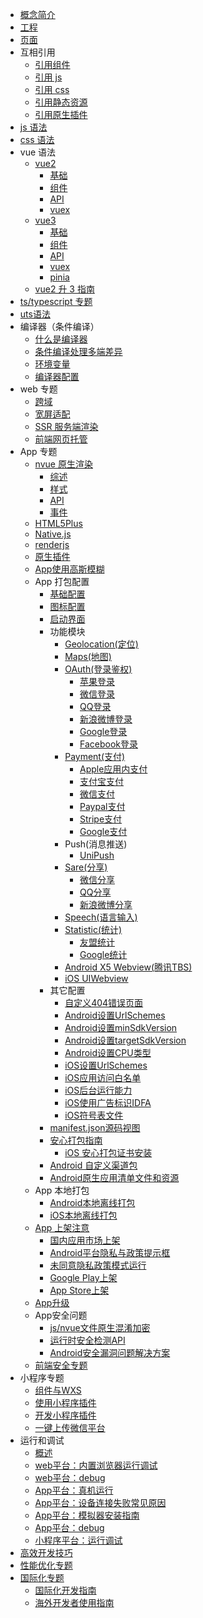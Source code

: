 * [概念简介](/tutorial/)
* [工程](/tutorial/project.md)
* [页面](/tutorial/page.md)
* 互相引用
  * [引用组件](/tutorial/page-component.md)
  * [引用 js](/tutorial/page-script.md)
  * [引用 css](/tutorial/page-style.md)
  * [引用静态资源](/tutorial/page-static-assets.md)
  * [引用原生插件](/plugin/native-plugin.md)
* [js 语法](/tutorial/syntax-js.md)
* [css 语法](/tutorial/syntax-css.md)
* vue 语法
  * [vue2](/tutorial/vue-basics.md)
    * [基础](/tutorial/vue-basics.md)
    * [组件](/tutorial/vue-components.md)
    * [API](/tutorial/vue-api.md)
    * [vuex](/tutorial/vue-vuex.md)
  * [vue3](/tutorial/vue3-basics.md)
    * [基础](/tutorial/vue3-basics.md)
    * [组件](/tutorial/vue3-components.md)
    * [API](/tutorial/vue3-api.md)
    * [vuex](/tutorial/vue3-vuex.md)
    * [pinia](/tutorial/vue3-pinia.md)
  * [vue2 升 3 指南](/tutorial/migration-to-vue3.md)
* [ts/typescript 专题](/tutorial/typescript-subject.md)
* [uts语法](syntax-uts.md)
* 编译器（条件编译）
  * [什么是编译器](/tutorial/compiler.md)
  * [条件编译处理多端差异](/tutorial/platform.md)
  * [环境变量](/tutorial/env.md)
  * [编译器配置](/tutorial/compiler-config.md)
* web 专题
  * [跨域](/tutorial/CORS.md)
  * [宽屏适配](/tutorial/adapt.md)
  * [SSR 服务端渲染](/tutorial/ssr.md)
  * [前端网页托管](/uniCloud/hosting.md)
* App 专题
  * [nvue 原生渲染](/tutorial/nvue-outline.md)
    * [综述](/tutorial/nvue-outline.md)
    * [样式](/tutorial/nvue-css.md)
    * [API](/tutorial/nvue-api.md)
    * [事件](/tutorial/nvue-event.md)
  * [HTML5Plus](/tutorial/use-html5plus.md)
  * [Native.js](/tutorial/native-js.md)
  * [renderjs](/tutorial/renderjs.md)
  * [原生插件](https://nativesupport.dcloud.net.cn/NativePlugin/README)
  * [App使用高斯模糊](/tutorial/app-blureffect.md)
  * App 打包配置
    * [基础配置](/tutorial/app-base.md)
    * [图标配置](/tutorial/app-icons.md)
    * [启动界面](/tutorial/app-splashscreen.md)
    * 功能模块
      * [Geolocation(定位)](/tutorial/app-geolocation.md)
      * [Maps(地图)](/tutorial/app-maps.md)
      * [OAuth(登录鉴权)](/tutorial/app-oauth.md)
        * [苹果登录](/tutorial/app-oauth-apple.md)
        * [微信登录](/tutorial/app-oauth-weixin.md)
        * [QQ登录](/tutorial/app-oauth-qq.md)
        * [新浪微博登录](/tutorial/app-oauth-weibo.md)
        * [Google登录](/tutorial/app-oauth-google.md)
        * [Facebook登录](/tutorial/app-oauth-facebook.md)
      * [Payment(支付)](/tutorial/app-payment.md)
        * [Apple应用内支付](/tutorial/app-payment-aip.md)
        * [支付宝支付](/tutorial/app-payment-alipay.md)
        * [微信支付](/tutorial/app-payment-weixin.md)
        * [Paypal支付](/tutorial/app-payment-paypal.md)
        * [Stripe支付](/tutorial/app-payment-stripe.md)
        * [Google支付](/tutorial/app-payment-google.md)
      * Push(消息推送)
        * [UniPush](/tutorial/app-push-unipush.md)
      * [Sare(分享)](/tutorial/app-share.md)
        * [微信分享](/tutorial/app-share-weixin.md)
        * [QQ分享](/tutorial/app-share-qq.md)
        * [新浪微博分享](/tutorial/app-share-weibo.md)
      * [Speech(语言输入)](/tutorial/app-speech.md)
      * [Statistic(统计)](/tutorial/app-statistic.md)
        * [友盟统计](/tutorial/app-statistic-umeng.md)
        * [Google统计](/tutorial/app-statistic-google.md)
      * [Android X5 Webview(腾讯TBS)](/tutorial/app-android-x5.md)
      * [iOS UIWebview](/tutorial/app-ios-uiwebview.md)
    * 其它配置
      * [自定义404错误页面](/tutorial/app-webview-error.md)
      * [Android设置UrlSchemes](/tutorial/app-android-schemes.md)
      * [Android设置minSdkVersion](/tutorial/app-android-minsdkversion.md)
      * [Android设置targetSdkVersion](/tutorial/app-android-targetsdkversion.md)
      * [Android设置CPU类型](/tutorial/app-android-abifilters.md)
      * [iOS设置UrlSchemes](/tutorial/app-ios-schemes.md)
      * [iOS应用访问白名单](/tutorial/app-ios-schemewhitelist.md)
      * [iOS后台运行能力](/tutorial/app-ios-uibackgroundmodes.md)
      * [iOS使用广告标识IDFA](/tutorial/app-ios-idfa.md)
      * [iOS符号表文件](/tutorial/app-ios-dsym.md)
    * [manifest.json源码视图](/collocation/manifest-app.md)
    * [安心打包指南](tutorial/build/SafePack.md)
      * [iOS 安心打包证书安装](tutorial/build/iosSafePack.md)
    * [Android 自定义渠道包](tutorial/build/AndroidChannel.md)
    * [Android原生应用清单文件和资源](/tutorial/app-nativeresource-android.md)
  * App 本地打包
    * [Android本地离线打包](https://nativesupport.dcloud.net.cn/AppDocs/usesdk/android)
    * [iOS本地离线打包](https://nativesupport.dcloud.net.cn/AppDocs/usesdk/ios)
  * [App 上架注意](/tutorial/store.md)
    * [国内应用市场上架](/tutorial/android-store.md)
    * [Android平台隐私与政策提示框](/tutorial/app-privacy-android.md)
    * [未同意隐私政策模式运行](/tutorial/app-disagreemode.md)
    * [Google Play上架](/tutorial/android-gp.md)
    * [App Store上架](/tutorial/ios-app-store.md)
  * [App升级](/uniCloud/upgrade-center.md)
  * App安全问题
    * [js/nvue文件原生混淆加密](/tutorial/app-sec-confusion.md)
    * [运行时安全检测API](/tutorial/app-sec-api.md)
    * [Android安全漏洞问题解决方案](/tutorial/app-sec-android.md)
  * [前端安全专题](/tutorial/web-security.md)
* 小程序专题
  * [组件与WXS](/tutorial/miniprogram-subject.md)
  * [使用小程序插件](/tutorial/mp-weixin-plugin.md)
  * [开发小程序插件](/tutorial/mp-weixin-plugin-dev.md)
  * [一键上传微信平台](/tutorial/build/publish-mp-weixin-cli.md)
* 运行和调试
  * [概述](run-and-debug.md)
  * [web平台：内置浏览器运行调试](tutorial/debug/debug-web-via-hx.md)
  * [web平台：debug](tutorial/debug/debug-web-via-chrome.md)
  * [App平台：真机运行](run/run-app.md)
  * [App平台：设备连接失败常见原因](run/run-app-faq.md)
  * [App平台：模拟器安装指南](tutorial/run/installSimulator.md)
  * [App平台：debug](tutorial/debug/debug-app.md)
  * [小程序平台：运行调试](tutorial/debug/debug-mp.md)
* [高效开发技巧](/tutorial/snippet.md)
* [性能优化专题](/tutorial/performance.md)
* [国际化专题](/tutorial/i18n.md)
	* [国际化开发指南](/tutorial/i18n.md)
	* [海外开发者使用指南](/tutorial/internationalization.md)
